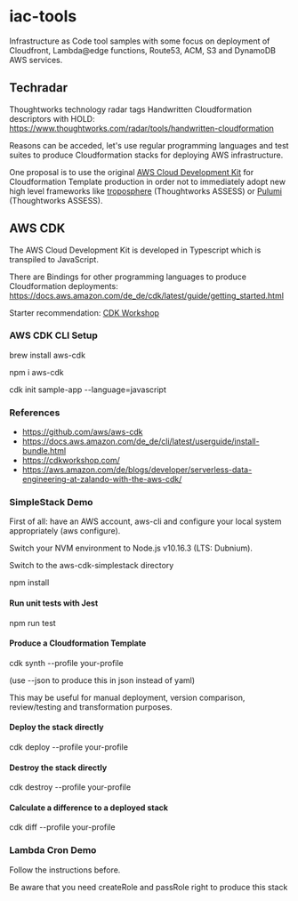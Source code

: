 # iac-tools

Infrastructure as Code tool samples with some focus on deployment of Cloudfront, Lambda@edge functions, Route53, ACM, S3 and DynamoDB AWS services.

## Techradar

Thoughtworks technology radar tags Handwritten Cloudformation descriptors with HOLD: https://www.thoughtworks.com/radar/tools/handwritten-cloudformation

Reasons can be acceded, let's use regular programming languages and test suites to produce Cloudformation stacks for deploying AWS infrastructure.

One proposal is to use the original [AWS Cloud Development Kit](https://aws.amazon.com/cdk/) for Cloudformation Template production in order not to immediately adopt new high level frameworks like [troposphere](https://www.thoughtworks.com/radar/languages-and-frameworks/troposphere) (Thoughtworks ASSESS) or [Pulumi](https://www.thoughtworks.com/radar/platforms/pulumi) (Thoughtworks ASSESS).


## AWS CDK

The AWS Cloud Development Kit is developed in Typescript which is transpiled to JavaScript. 

There are Bindings for other programming languages to produce Cloudformation deployments: https://docs.aws.amazon.com/de_de/cdk/latest/guide/getting_started.html

Starter recommendation: [CDK Workshop](https://cdkworkshop.com/)

### AWS CDK CLI Setup

brew install aws-cdk

npm i aws-cdk

cdk init sample-app --language=javascript

### References

- https://github.com/aws/aws-cdk
- https://docs.aws.amazon.com/de_de/cli/latest/userguide/install-bundle.html
- https://cdkworkshop.com/
- https://aws.amazon.com/de/blogs/developer/serverless-data-engineering-at-zalando-with-the-aws-cdk/


### SimpleStack Demo

First of all: have an AWS account, aws-cli and configure your local system appropriately (aws configure).

Switch your NVM environment to Node.js v10.16.3 (LTS: Dubnium).

Switch to the aws-cdk-simplestack directory

npm install

#### Run unit tests with Jest

npm run test

#### Produce a Cloudformation Template

cdk synth --profile your-profile

(use --json to produce this in json instead of yaml)

This may be useful for manual deployment, version comparison, review/testing and transformation purposes.

#### Deploy the stack directly

cdk deploy --profile your-profile

#### Destroy the stack directly

cdk destroy --profile your-profile

#### Calculate a difference to a deployed stack

cdk diff --profile your-profile


### Lambda Cron Demo

Follow the instructions before.

Be aware that you need createRole and passRole right to produce this stack
